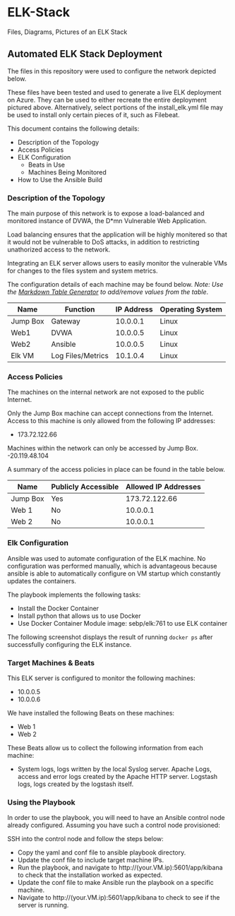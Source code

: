 # ELK-Stack
Files, Diagrams, Pictures of an ELK Stack

## Automated ELK Stack Deployment

The files in this repository were used to configure the network depicted below.


These files have been tested and used to generate a live ELK deployment on Azure. They can be used to either recreate the entire deployment pictured above. Alternatively, select portions of the install_elk.yml file may be used to install only certain pieces of it, such as Filebeat.


This document contains the following details:
- Description of the Topology
- Access Policies
- ELK Configuration
  - Beats in Use
  - Machines Being Monitored
- How to Use the Ansible Build


### Description of the Topology

The main purpose of this network is to expose a load-balanced and monitored instance of DVWA, the D*mn Vulnerable Web Application.

Load balancing ensures that the application will be highly monitered so that it would not be vulnerable to DoS attacks, in addition to restricting unathorized access to the network.

Integrating an ELK server allows users to easily monitor the vulnerable VMs for changes to the files system and system metrics.

The configuration details of each machine may be found below.
_Note: Use the [Markdown Table Generator](http://www.tablesgenerator.com/markdown_tables) to add/remove values from the table_.

| Name     | Function        | IP Address | Operating System |
|----------|-----------------|------------|------------------|
| Jump Box |Gateway          | 10.0.0.1   | Linux            |
| Web1     |DVWA             | 10.0.0.5   | Linux            |
| Web2     |Ansible          | 10.0.0.5   | Linux            |
| Elk VM   |Log Files/Metrics| 10.1.0.4   | Linux            |

### Access Policies

The machines on the internal network are not exposed to the public Internet. 

Only the Jump Box machine can accept connections from the Internet. Access to this machine is only allowed from the following IP addresses:
- 173.72.122.66

Machines within the network can only be accessed by Jump Box.
-20.119.48.104

A summary of the access policies in place can be found in the table below.

| Name     | Publicly Accessible | Allowed IP Addresses |
|----------|---------------------|----------------------|
| Jump Box | Yes                 | 173.72.122.66        |
| Web 1    | No                  | 10.0.0.1             |
| Web 2    | No                  | 10.0.0.1             |

### Elk Configuration

Ansible was used to automate configuration of the ELK machine. No configuration was performed manually, which is advantageous because ansible is able to automatically configure on VM startup which constantly updates the containers.

The playbook implements the following tasks:
- Install the Docker Container
- Install python that allows us to use Docker
- Use Docker Container Module image: sebp/elk:761 to use ELK container

The following screenshot displays the result of running `docker ps` after successfully configuring the ELK instance.

### Target Machines & Beats
This ELK server is configured to monitor the following machines:
- 10.0.0.5
- 10.0.0.6

We have installed the following Beats on these machines:
- Web 1 
- Web 2

These Beats allow us to collect the following information from each machine:
- System logs, logs written by the local Syslog server. Apache Logs, access and error logs created by the Apache HTTP server. Logstash logs, logs created by the logstash itself.

### Using the Playbook
In order to use the playbook, you will need to have an Ansible control node already configured. Assuming you have such a control node provisioned: 

SSH into the control node and follow the steps below:
- Copy the yaml and conf file to ansible playbook directory.
- Update the conf file to include target machine IPs.
- Run the playbook, and navigate to http://(your.VM.ip):5601/app/kibana to check that the installation worked as expected.
- Update the conf file to make Ansible run the playbook on a specific machine.
- Navigate to http://(your.VM.ip):5601/app/kibana to check to see if the server is running.